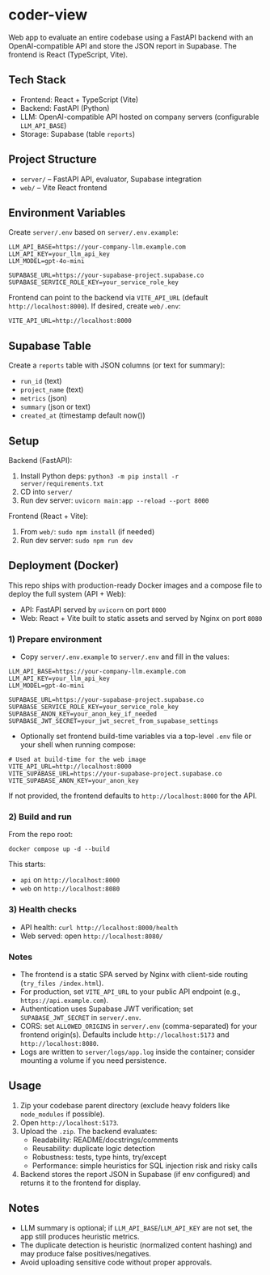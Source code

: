# coder-view

Web app to evaluate an entire codebase using a FastAPI backend with an OpenAI-compatible API and store the JSON report in Supabase. The frontend is React (TypeScript, Vite).

## Tech Stack
- Frontend: React + TypeScript (Vite)
- Backend: FastAPI (Python)
- LLM: OpenAI-compatible API hosted on company servers (configurable `LLM_API_BASE`)
- Storage: Supabase (table `reports`)

## Project Structure
- `server/` – FastAPI API, evaluator, Supabase integration
- `web/` – Vite React frontend

## Environment Variables
Create `server/.env` based on `server/.env.example`:

```
LLM_API_BASE=https://your-company-llm.example.com
LLM_API_KEY=your_llm_api_key
LLM_MODEL=gpt-4o-mini

SUPABASE_URL=https://your-supabase-project.supabase.co
SUPABASE_SERVICE_ROLE_KEY=your_service_role_key
```

Frontend can point to the backend via `VITE_API_URL` (default `http://localhost:8000`). If desired, create `web/.env`:

```
VITE_API_URL=http://localhost:8000
```

## Supabase Table
Create a `reports` table with JSON columns (or text for summary):
- `run_id` (text)
- `project_name` (text)
- `metrics` (json)
- `summary` (json or text)
- `created_at` (timestamp default now())

## Setup

Backend (FastAPI):
1. Install Python deps: `python3 -m pip install -r server/requirements.txt`
2. CD into `server/`
2. Run dev server: `uvicorn main:app --reload --port 8000`

Frontend (React + Vite):
1. From `web/`: `sudo npm install` (if needed)
2. Run dev server: `sudo npm run dev`

## Deployment (Docker)

This repo ships with production-ready Docker images and a compose file to deploy the full system (API + Web):

- API: FastAPI served by `uvicorn` on port `8000`
- Web: React + Vite built to static assets and served by Nginx on port `8080`

### 1) Prepare environment

- Copy `server/.env.example` to `server/.env` and fill in the values:

```
LLM_API_BASE=https://your-company-llm.example.com
LLM_API_KEY=your_llm_api_key
LLM_MODEL=gpt-4o-mini

SUPABASE_URL=https://your-supabase-project.supabase.co
SUPABASE_SERVICE_ROLE_KEY=your_service_role_key
SUPABASE_ANON_KEY=your_anon_key_if_needed
SUPABASE_JWT_SECRET=your_jwt_secret_from_supabase_settings
```

- Optionally set frontend build-time variables via a top-level `.env` file or your shell when running compose:

```
# Used at build-time for the web image
VITE_API_URL=http://localhost:8000
VITE_SUPABASE_URL=https://your-supabase-project.supabase.co
VITE_SUPABASE_ANON_KEY=your_anon_key
```

If not provided, the frontend defaults to `http://localhost:8000` for the API.

### 2) Build and run

From the repo root:

```
docker compose up -d --build
```

This starts:
- `api` on `http://localhost:8000`
- `web` on `http://localhost:8080`

### 3) Health checks

- API health: `curl http://localhost:8000/health`
- Web served: open `http://localhost:8080/`

### Notes

- The frontend is a static SPA served by Nginx with client-side routing (`try_files /index.html`).
- For production, set `VITE_API_URL` to your public API endpoint (e.g., `https://api.example.com`).
- Authentication uses Supabase JWT verification; set `SUPABASE_JWT_SECRET` in `server/.env`.
- CORS: set `ALLOWED_ORIGINS` in `server/.env` (comma-separated) for your frontend origin(s). Defaults include `http://localhost:5173` and `http://localhost:8080`.
- Logs are written to `server/logs/app.log` inside the container; consider mounting a volume if you need persistence.

## Usage
1. Zip your codebase parent directory (exclude heavy folders like `node_modules` if possible).
2. Open `http://localhost:5173`.
3. Upload the `.zip`. The backend evaluates:
   - Readability: README/docstrings/comments
   - Reusability: duplicate logic detection
   - Robustness: tests, type hints, try/except
   - Performance: simple heuristics for SQL injection risk and risky calls
4. Backend stores the report JSON in Supabase (if env configured) and returns it to the frontend for display.

## Notes
- LLM summary is optional; if `LLM_API_BASE`/`LLM_API_KEY` are not set, the app still produces heuristic metrics.
- The duplicate detection is heuristic (normalized content hashing) and may produce false positives/negatives.
- Avoid uploading sensitive code without proper approvals.
